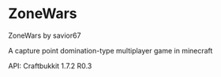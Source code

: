 # ZoneWars
ZoneWars by savior67

A capture point domination-type multiplayer game in minecraft

API: Craftbukkit 1.7.2 R0.3
